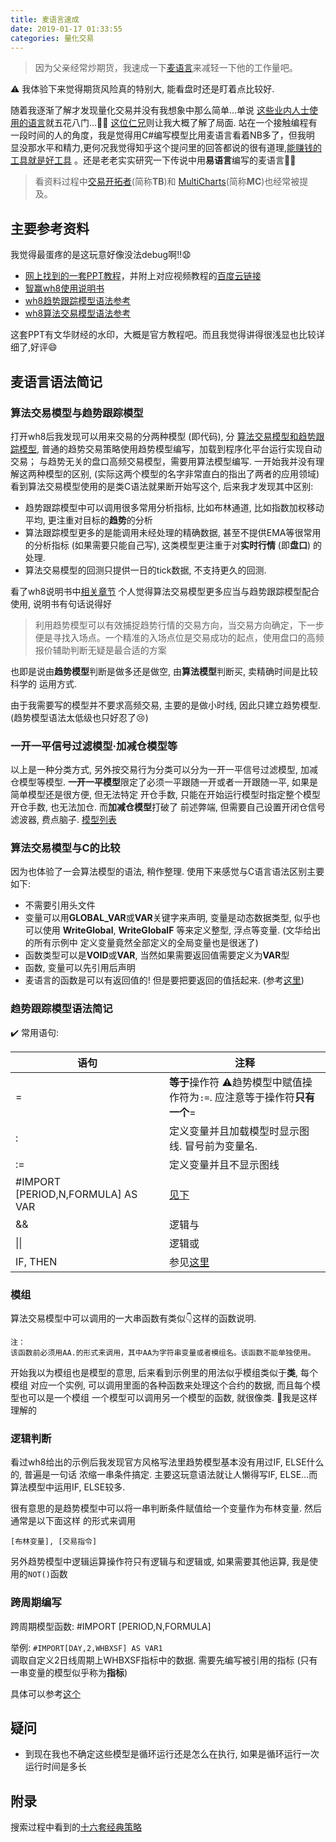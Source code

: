```yaml
---
title: 麦语言速成
date: 2019-01-17 01:33:55
categories: 量化交易
---
```


> 因为父亲经常炒期货，我速成一下[麦语言](https://www.wenhua.com.cn/myy/)来减轻一下他的工作量吧。

<!-- More -->

:warning: 我体验下来觉得期货风险真的特别大, 能看盘时还是盯着点比较好.

随着我逐渐了解才发现量化交易并没有我想象中那么简单...单说
[这些业内人士使用的语言](https://www.zhihu.com/question/25404359)就五花八门...:man_facepalming:
[这位仁兄](https://zhuanlan.zhihu.com/p/33839493)则让我大概了解了局面.
站在一个接触编程有一段时间的人的角度，我是觉得用C#编写模型比用麦语言看着NB多了，但我明
显没那水平和精力,更何况我觉得知乎这个提问里的回答都说的很有道理,[能赚钱的工具就是好工具](https://www.zhihu.com/question/36803590)
。还是老老实实研究一下传说中用**易语言**编写的麦语言:man_facepalming:

> 看资料过程中[交易开拓者](http://www.tradeblazer.net/)(简称**TB**)和
> [MultiCharts](https://www.multicharts.cn/)(简称**MC**)也经常被提及。

## 主要参考资料

我觉得最蛋疼的是这玩意好像没法debug啊!!:anguished:

<!-- TODO -->

- [网上找到的一套PPT教程](麦语言速成/教程.zip)，并附上对应视频教程的[百度云链接](https://pan.baidu.com/s/1foE6ORfqdGHyTQ-ZW9NPVg)
- [智赢wh8使用说明书](http://www.wenhua.com.cn/guide/wh8/index.htm)
- [wh8趋势跟踪模型语法参考](http://www.wenhua.com.cn/guide/views41a3.htm)
- [wh8算法交易模型语法参考](http://www.wenhua.com.cn/guide/wh8_zjyfhs2.htm)

这套PPT有文华财经的水印，大概是官方教程吧。而且我觉得讲得很浅显也比较详细了,好评:smile:

## 麦语言语法简记

### 算法交易模型与趋势跟踪模型

打开wh8后我发现可以用来交易的分两种模型 (即代码), 分
[算法交易模型和趋势跟踪模型](http://www.wenhua.com.cn/new_guide/Wh8/view4_6.html),
普通的趋势交易策略使用趋势模型编写，加载到程序化平台运行实现自动交易；
与趋势无关的盘口高频交易模型，需要用算法模型编写. 一开始我并没有理解这两种模型的区别,
(实际这两个模型的名字非常直白的指出了两者的应用领域)
看到算法交易模型使用的是类C语法就果断开始写这个, 后来我才发现其中区别:

- 趋势跟踪模型中可以调用很多常用分析指标, 比如布林通道, 比如指数加权移动平均, 更注重对目标的**趋势**的分析
- 算法跟踪模型更多的是能调用未经处理的精确数据, 甚至不提供EMA等很常用的分析指标
  (如果需要只能自己写), 这类模型更注重于对**实时行情** (即**盘口**) 的处理.
- 算法交易模型的回测只提供一日的tick数据, 不支持更久的回测.

看了wh8说明书中[相关章节](http://www.wenhua.com.cn/new_guide/Wh8/view4_5.html)
个人觉得算法交易模型更多应当与趋势跟踪模型配合使用, 说明书有句话说得好

> 利用趋势模型可以有效捕捉趋势行情的交易方向，当交易方向确定，下一步便是寻找入场点。一个精准的入场点位是交易成功的起点，使用盘口的高频报价辅助判断无疑是最合适的方案

也即是说由**趋势模型**判断是做多还是做空, 由**算法模型**判断买, 卖精确时间是比较科学的
运用方式.

由于我需要写的模型并不要求高频交易, 主要的是做小时线, 因此只建立趋势模型. (趋势模型语法太低级也只好忍了:cry:)

### 一开一平信号过滤模型·加减仓模型等

以上是一种分类方式, 另外按交易行为分类可以分为一开一平信号过滤模型, 加减仓模型等模型.
**一开一平模型**限定了必须一平跟随一开或者一开跟随一平, 如果是简单模型还是很方便, 但无法特定
开仓手数, 只能在开始运行模型时指定整个模型开仓手数, 也无法加仓. 而**加减仓模型**打破了
前述弊端, 但需要自己设置开闭仓信号滤波器, 费点脑子.
[模型列表](http://www.wenhua.com.cn/popwin/cxhmingci.htm)

### 算法交易模型与C的比较

因为也体验了一会算法模型的语法, 稍作整理. 使用下来感觉与C语言语法区别主要如下:

- 不需要引用头文件
- 变量可以用**GLOBAL_VAR**或**VAR**关键字来声明, 变量是动态数据类型, 似乎也可以使用
  **WriteGlobal**, **WriteGlobalF** 等来定义整型, 浮点等变量. (文华给出的所有示例中
  定义变量竟然全部定义的全局变量也是很迷了)
- 函数类型可以是**VOID**或**VAR**, 当然如果需要返回值需要定义为**VAR**型
- 函数, 变量可以先引用后声明
- 麦语言的函数是可以有返回值的! 但是要把要返回的值括起来. (参考[这里](http://www.wenhua.com.cn/guide/wh8_zjyfhs2.htm))

### 趋势跟踪模型语法简记

:heavy_check_mark: 常用语句:

|语句|注释|
|-|-|
|=|**等于**操作符 :warning:趋势模型中赋值操作符为`:=`. 应注意等于操作符**只有一个**=|
|:|定义变量并且加载模型时显示图线. 冒号前为变量名.|
|:=|定义变量并且不显示图线|
|#IMPORT [PERIOD,N,FORMULA] AS VAR|[见下](#跨周期编写)|
|&&|逻辑与|
|\|\||逻辑或|
|IF, THEN|参见[这里](http://www.wenhua.com.cn/guide/views41a3.htm)|
<!-- TODO -->

### 模组

算法交易模型中可以调用的一大串函数有类似:point_down:这样的函数说明.

```text
注：
该函数前必须用AA.的形式来调用，其中AA为字符串变量或者模组名。该函数不能单独使用。
```

开始我以为模组也是模型的意思, 后来看到示例里的用法似乎模组类似于**类**, 每个模组
对应一个实例, 可以调用里面的各种函数来处理这个合约的数据, 而且每个模型也可以是一个模组
一个模型可以调用另一个模型的函数, 就很像类. :thinking:我是这样理解的

### 逻辑判断

看过wh8给出的示例后我发现官方风格写法里趋势模型基本没有用过IF, ELSE什么的, 普遍是一句话
浓缩一串条件搞定. 主要这玩意语法就让人懒得写IF, ELSE...而算法模型中运用IF, ELSE较多.

很有意思的是趋势模型中可以将一串判断条件赋值给一个变量作为布林变量. 然后通常是以下面这样
的形式来调用

`[布林变量], [交易指令]`

另外趋势模型中逻辑运算操作符只有逻辑与和逻辑或, 如果需要其他运算, 我是使用的`NOT()`函数

### 跨周期编写

跨周期模型函数: #IMPORT [PERIOD,N,FORMULA]

举例: `#IMPORT[DAY,2,WHBXSF] AS VAR1`  
调取自定义2日线周期上WHBXSF指标中的数据. 需要先编写被引用的指标 (只有一串变量的模型似乎称为**指标**)

具体可以参考[这个](http://www.2818668.com/369.html)

## 疑问

- 到现在我也不确定这些模型是循环运行还是怎么在执行, 如果是循环运行一次运行时间是多长

## 附录

搜索过程中看到的[十六套经典策略](https://zhuanlan.zhihu.com/p/52867020)